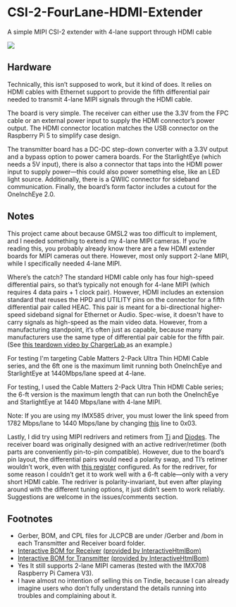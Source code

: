 # CSI-2-FourLane-HDMI-Extender
A simple MIPI CSI-2 extender with 4-lane support through HDMI cable

![](https://github.com/will127534/CSI-2-FourLane-HDMI-Extender/blob/Images/_DSC7815.jpg)

## Hardware
Technically, this isn’t supposed to work, but it kind of does. It relies on HDMI cables with Ethernet support to provide the fifth differential pair needed to transmit 4-lane MIPI signals through the HDMI cable.

The board is very simple. The receiver can either use the 3.3V from the FPC cable or an external power input to supply the HDMI connector’s power output. The HDMI connector location matches the USB connector on the Raspberry Pi 5 to simplify case design.

The transmitter board has a DC-DC step-down converter with a 3.3V output and a bypass option to power camera boards. For the StarlightEye (which needs a 5V input), there is also a connector that taps into the HDMI power input to supply power—this could also power something else, like an LED light source. Additionally, there is a QWIIC connector for sideband communication. Finally, the board’s form factor includes a cutout for the OneInchEye 2.0.

## Notes

This project came about because GMSL2 was too difficult to implement, and I needed something to extend my 4-lane MIPI cameras. If you’re reading this, you probably already know there are a few HDMI extender boards for MIPI cameras out there. However, most only support 2-lane MIPI, while I specifically needed 4-lane MIPI.

Where’s the catch? The standard HDMI cable only has four high-speed differential pairs, so that’s typically not enough for 4-lane MIPI (which requires 4 data pairs + 1 clock pair). However, HDMI includes an extension standard that reuses the HPD and UTILITY pins on the connector for a fifth differential pair called HEAC. This pair is meant for a bi-directional higher-speed sideband signal for Ethernet or Audio. Spec-wise, it doesn't have to carry signals as high-speed as the main video data. However, from a manufacturing standpoint, it’s often just as capable, because many manufacturers use the same type of differential pair cable for the fifth pair. (See [this teardown video by ChargerLab ](https://www.youtube.com/watch?v=UTeQvG3jk0k) as an example.)

For testing I'm targeting Cable Matters 2-Pack Ultra Thin HDMI Cable series, and the 6ft one is the maximum limit running both OneInchEye and StarlightEye at 1440Mbps/lane speed at 4-lane.

For testing, I used the Cable Matters 2-Pack Ultra Thin HDMI Cable series; the 6-ft version is the maximum length that can run both the OneInchEye and StarlightEye at 1440 Mbps/lane with 4-lane MIPI.

Note: If you are using my IMX585 driver, you must lower the link speed from 1782 Mbps/lane to 1440 Mbps/lane by changing [this](https://github.com/will127534/imx585-v4l2-driver/blob/main/imx585.c#L210) line to 0x03.


Lastly, I did try using MIPI redrivers and retimers from [Ti](https://www.ti.com/product/SN65DPHY440SS) and [Diodes](https://www.diodes.com/part/view/PI2MEQX2505). The receiver board was originally designed with an active redriver/retimer (both parts are conveniently pin-to-pin compatible). However, due to the board’s pin layout, the differential pairs would need a polarity swap, and TI’s retimer wouldn’t work, even with [this register](https://e2e.ti.com/support/interface-group/interface/f/interface-forum/1187578/sn65dphy440ss-in-a-csi-application-is-it-possible-to-invert-n-and-p-on-both-sides-of-the-chip-except-for-the-clk) configured. As for the redriver, for some reason I couldn’t get it to work well with a 6-ft cable—only with a very short HDMI cable. The redriver is polarity-invariant, but even after playing around with the different tuning options, it just didn’t seem to work reliably. Suggestions are welcome in the issues/comments section.

## Footnotes

* Gerber, BOM, and CPL files for JLCPCB are under /Gerber and /bom in each Transmitter and Receiver board folder.
* [Interactive BOM for Receiver](https://htmlpreview.github.io/?https://github.com/will127534/CSI-2-FourLane-HDMI-Extender/blob/main/Receiver/bom/ibom.html) [(provided by InteractiveHtmlBom)
](https://github.com/openscopeproject/InteractiveHtmlBom)
* [Interactive BOM for Transmitter](https://htmlpreview.github.io/?https://github.com/will127534/CSI-2-FourLane-HDMI-Extender/blob/main/Transmitter/bom/ibom.html) [(provided by InteractiveHtmlBom)
](https://github.com/openscopeproject/InteractiveHtmlBom)
* Yes It still supports 2-lane MIPI cameras (tested with the IMX708 Raspberry Pi Camera V3).
* I have almost no intention of selling this on Tindie, because I can already imagine users who don’t fully understand the details running into troubles and complaining about it.